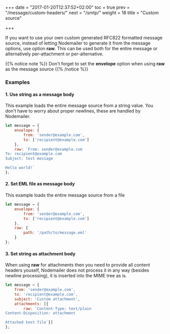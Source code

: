 +++
date = "2017-01-20T12:37:52+02:00"
toc = true
prev = "/message/custom-headers/"
next = "/smtp/"
weight = 18
title = "Custom source"

+++

If you want to use your own custom generated RFC822 formatted message source, instead of letting Nodemailer to generate it from the message options, use option **raw**. This can be used both for the entire message or alternatively per-attachment or per-alternative.

{{% notice note %}}
Don't forget to set the **envelope** option when using **raw** as the message source
{{% /notice %}}

### Examples

#### 1\. Use string as a message body

This example loads the entire message source from a string value. You don't have to worry about proper newlines, these are handled by Nodemailer.

```javascript
let message = {
    envelope: {
        from: 'sender@example.com',
        to: ['recipient@example.com']
    },
    raw: `From: sender@example.com
To: recipient@example.com
Subject: test message

Hello world!`
};
```

#### 2\. Set EML file as message body

This example loads the entire message source from a file

```javascript
let message = {
    envelope: {
        from: 'sender@example.com',
        to: ['recipient@example.com']
    },
    raw: {
        path: '/path/to/message.eml'
    }
};
```

#### 3\. Set string as attachment body

When using **raw** for attachments then you need to provide all content headers youself, Nodemailer does not process it in any way (besides newline processing), it is inserted into the MIME tree as is.

```javascript
let message = {
    from: 'sender@example.com',
    to: 'recipient@example.com',
    subject: 'Custom attachment',
    attachments: [{
        raw: `Content-Type: text/plain
Content-Disposition: attachment

Attached text file`}]
};
```
